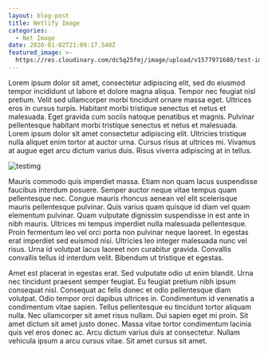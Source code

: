 ```yaml
---
layout: blog-post
title: Netlify Image
categories:
  - Net Image
date: 2020-01-02T21:09:17.540Z
featured_image: >-
  https://res.cloudinary.com/dc5q25fmj/image/upload/v1577971680/test-image-3_ifbdh4.jpg
---
```

Lorem ipsum dolor sit amet, consectetur adipiscing elit, sed do eiusmod tempor incididunt ut labore et dolore magna aliqua. Tempor nec feugiat nisl pretium. Velit sed ullamcorper morbi tincidunt ornare massa eget. Ultrices eros in cursus turpis. Habitant morbi tristique senectus et netus et malesuada. Eget gravida cum sociis natoque penatibus et magnis. Pulvinar pellentesque habitant morbi tristique senectus et netus et malesuada. Lorem ipsum dolor sit amet consectetur adipiscing elit. Ultricies tristique nulla aliquet enim tortor at auctor urna. Cursus risus at ultrices mi. Vivamus at augue eget arcu dictum varius duis. Risus viverra adipiscing at in tellus.

![testimg](https://res.cloudinary.com/dc5q25fmj/image/upload/v1577969793/sample.jpg)

Mauris commodo quis imperdiet massa. Etiam non quam lacus suspendisse faucibus interdum posuere. Semper auctor neque vitae tempus quam pellentesque nec. Congue mauris rhoncus aenean vel elit scelerisque mauris pellentesque pulvinar. Quis varius quam quisque id diam vel quam elementum pulvinar. Quam vulputate dignissim suspendisse in est ante in nibh mauris. Ultrices mi tempus imperdiet nulla malesuada pellentesque. Proin fermentum leo vel orci porta non pulvinar neque laoreet. In egestas erat imperdiet sed euismod nisi. Ultricies leo integer malesuada nunc vel risus. Urna id volutpat lacus laoreet non curabitur gravida. Convallis convallis tellus id interdum velit. Bibendum ut tristique et egestas.

Amet est placerat in egestas erat. Sed vulputate odio ut enim blandit. Urna nec tincidunt praesent semper feugiat. Eu feugiat pretium nibh ipsum consequat nisl. Consequat ac felis donec et odio pellentesque diam volutpat. Odio tempor orci dapibus ultrices in. Condimentum id venenatis a condimentum vitae sapien. Tellus pellentesque eu tincidunt tortor aliquam nulla. Nec ullamcorper sit amet risus nullam. Dui sapien eget mi proin. Sit amet dictum sit amet justo donec. Massa vitae tortor condimentum lacinia quis vel eros donec ac. Arcu dictum varius duis at consectetur. Nullam vehicula ipsum a arcu cursus vitae. Sit amet cursus sit amet.
